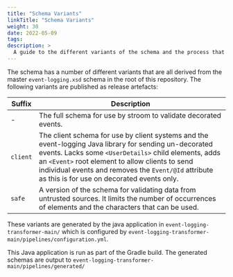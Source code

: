 ```yaml
---
title: "Schema Variants"
linkTitle: "Schema Variants"
weight: 30
date: 2022-05-09
tags: 
description: >
  A guide to the different variants of the schema and the process that creates them.
---
```


The schema has a number of different variants that are all derived from the master `event-logging.xsd` schema in the root of this repository.
The following variants are published as release artefacts:

| Suffix | Description |
| -- | -- |
| - | The full schema for use by stroom to validate decorated events. |
| `client` | The client schema for use by client systems and the event-logging Java library for sending un-decorated events. Lacks some `<UserDetails>` child elements, adds an `<Event>` root element to allow clients to send individual events and removes the `Event/@Id` attribute as this is for use on decorated events only. |
| `safe` | A version of the schema for validating data from untrusted sources. It limits the number of occurrences of elements and the characters that can be used. |

These variants are generated by the java application in `event-logging-transformer-main/` which is configured by `event-logging-transformer-main/pipelines/configuration.yml`.

This Java application is run as part of the Gradle build.
The generated schemas are output to `event-logging-transformer-main/pipelines/generated/`
